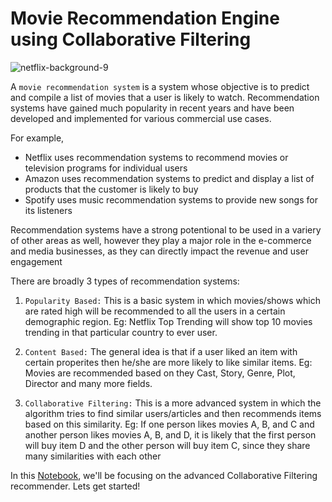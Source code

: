 # Movie Recommendation Engine using Collaborative Filtering

![netflix-background-9](https://user-images.githubusercontent.com/33485020/108069438-5ee79d80-7089-11eb-8264-08fdda7e0d11.jpg)


A `movie recommendation system` is a system whose objective is to predict and compile a list of movies that a user is likely to watch. Recommendation systems have gained much popularity in recent years and have been developed and implemented for various commercial use cases.

For example,
* Netflix uses recommendation systems to recommend movies or television programs for individual users
* Amazon uses recommendation systems to predict and display a list of products that the customer is likely to buy
* Spotify uses music recommendation systems to provide new songs for its listeners  

Recommendation systems have a strong potentional to be used in a variery of other areas as well, however they play a major role in the e-commerce and media businesses, as they can directly impact the revenue and user engagement

There are broadly 3 types of recommendation systems:
1. `Popularity Based:` This is a basic system in which movies/shows which are rated high will be recommended to all the users in a certain demographic region. Eg: Netflix Top Trending will show top 10 movies trending in that particular country to ever user. 

2. `Content Based:` The general idea is that if a user liked an item with certain properites then he/she are more likely to like similar items. Eg: Movies are recommended based on they Cast, Story, Genre, Plot, Director and many more fields. 

3. `Collaborative Filtering:` This is a more advanced system in which the algorithm tries to find similar users/articles and then recommends items based on this similarity. Eg: If one person likes movies A, B, and C and another person likes movies A, B, and D, it is likely that the first person will buy item D and the other person will buy item C, since they share many similarities with each other

In this [Notebook](https://github.com/Uttkarsh14/Movie-Recommendation-Engine/blob/main/Movie%20Recommendation.ipynb), we'll be focusing on the advanced Collaborative Filtering recommender. Lets get started!
